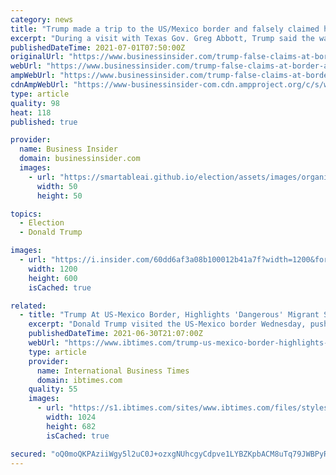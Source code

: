 ```yaml
---
category: news
title: "Trump made a trip to the US/Mexico border and falsely claimed his southern border wall had been just 2 months from completion"
excerpt: "During a visit with Texas Gov. Greg Abbott, Trump said the wall was almost done and only needed a coat of paint by the time he left office. Biden has paused construction on the wall."
publishedDateTime: 2021-07-01T07:50:00Z
originalUrl: "https://www.businessinsider.com/trump-false-claims-at-border-almost-finished-building-the-wall-2021-7"
webUrl: "https://www.businessinsider.com/trump-false-claims-at-border-almost-finished-building-the-wall-2021-7"
ampWebUrl: "https://www.businessinsider.com/trump-false-claims-at-border-almost-finished-building-the-wall-2021-7?amp"
cdnAmpWebUrl: "https://www-businessinsider-com.cdn.ampproject.org/c/s/www.businessinsider.com/trump-false-claims-at-border-almost-finished-building-the-wall-2021-7?amp"
type: article
quality: 98
heat: 118
published: true

provider:
  name: Business Insider
  domain: businessinsider.com
  images:
    - url: "https://smartableai.github.io/election/assets/images/organizations/businessinsider.com-50x50.jpg"
      width: 50
      height: 50

topics:
  - Election
  - Donald Trump

images:
  - url: "https://i.insider.com/60dd6af3a08b100012b41a7f?width=1200&format=jpeg"
    width: 1200
    height: 600
    isCached: true

related:
  - title: "Trump At US-Mexico Border, Highlights 'Dangerous' Migrant Surge"
    excerpt: "Donald Trump visited the US-Mexico border Wednesday, pushing anti-immigrant rhetoric and rallying his base by warning that \"millions\" of undocumented migrants were surging into the country due to the lax policies of his presidential successor Joe Biden."
    publishedDateTime: 2021-06-30T21:07:00Z
    webUrl: "https://www.ibtimes.com/trump-us-mexico-border-highlights-dangerous-migrant-surge-3239860"
    type: article
    provider:
      name: International Business Times
      domain: ibtimes.com
    quality: 55
    images:
      - url: "https://s1.ibtimes.com/sites/www.ibtimes.com/files/styles/full/public/2021/06/30/us-vice-president-kamala-harris-visited-a-customs.jpg"
        width: 1024
        height: 682
        isCached: true

secured: "oQ0moQKPAziiWgy5l2uC0J+ozxgNUhcgyCdpve1LYBZKpbACM8uTq79JWBPyRF5dncC6LE/ZDAAbNJptFaIYk+LUA7Rd9g0PnUOjQjp5XDk9Icyv5zSuPUSePSiviE8H2VmPjb1c7jNkcHSKqbASE9DAMSK9gJ54nUibjiDt+myWN4RcA0UhlL6NLp1TSIE1F/OKVh3RvWPBzlVSk/M0NhfsF+LGdjEh23TV/CeK1XRUOTFdzKUTNJj+1gvDS0mtU41lGT4wJk6LiZruUkI2DKJvwWM6/pvM6zwlmPVwkPTJ1C+TTdHQiDTyDJpcwauCh5JJogMPX1TSOCU0RZqqqlBNcCHRwkGehmeJeQnLBPQ=;njmSo9JT74ZZYNtqJI+OQg=="
---
```


